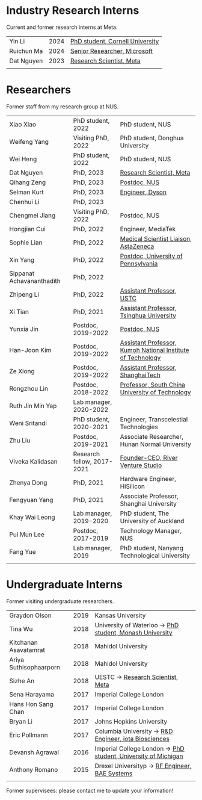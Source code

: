 # Industry Research Interns

Current and former research interns at Meta.

|                  |             |                             | 
| ---------------- | ----------- | --------------------------- |
| Yin Li           | 2024        | [PhD student, Cornell University](https://www.lynneli.xyz/) |
| Ruichun Ma       | 2024        | [Senior Researcher, Microsoft](https://rui-chun.github.io/) |
| Dat Nguyen       | 2023        | [Research Scientist, Meta](https://dattnguyen.com/) |
|                  |             |                             |


# Researchers

Former staff from my research group at NUS.

|                  |                            |                             | 
| ---------------- | -------------------------- | --------------------------- |
| Xiao Xiao        | PhD student, 2022          | PhD student, NUS |
| Weifeng Yang     | Visiting PhD, 2022         | PhD student, Donghua University |
| Wei Heng         | PhD student, 2022          | PhD student, NUS |
| Dat Nguyen       | PhD, 2023                  | [Research Scientist, Meta](https://dattnguyen.com/) |
| Qihang Zeng      | PhD, 2023                  | [Postdoc, NUS](https://www.linkedin.com/in/qihang-zeng-68289117b/) |
| Selman Kurt      | PhD, 2023                  | [Engineer, Dyson](https://www.linkedin.com/in/selmankurt/) |
| Chenhui Li       | PhD, 2023                  |  |
| Chengmei Jiang   | Visiting PhD, 2022         | Postdoc, NUS |
| Hongjian Cui     | PhD, 2022                  | Engineer, MediaTek |
| Sophie Lian      | PhD, 2022                  | [Medical Scientist Liaison, AstaZeneca](https://www.linkedin.com/in/sophie-lian-1043b1197/) |
| Xin Yang         | PhD, 2022                  | [Postdoc, University of Pennsylvania](https://www.linkedin.com/in/xinyang-zinc/) |
| Sippanat Achavananthadith | PhD, 2022         |  |
| Zhipeng Li       | PhD, 2022                  | [Assistant Professor, USTC](https://scholar.google.com/citations?user=V3tYRq4AAAAJ&hl=en) |
| Xi Tian          | PhD, 2021                  | [Assistant Professor, Tsinghua University](https://tian-xi.cc/) |
| Yunxia Jin       | Postdoc, 2019-2022         | [Postdoc, NUS](https://www.linkedin.com/in/yunxia-jin-371a0a38/) |
| Han-Joon Kim     | Postdoc, 2019-2022         | [Assistant Professor, Kumoh National Institute of Technology](https://sites.google.com/view/wimedi/home-page) |
| Ze Xiong         | Postdoc, 2019-2022         | [Assistant Professor, ShanghaiTech](https://xiong-group.com/) |
| Rongzhou Lin     | Postdoc, 2018-2022         | [Professor, South China University of Technology](https://lin-labs.com/) |
| Ruth Jin Min Yap | Lab manager, 2020-2022     |  |
| Weni Sritandi    | PhD student, 2020-2021     | Engineer, Transcelestial Technologies |
| Zhu Liu          | Postdoc, 2019-2021         | Associate Researcher, Hunan Normal University |
| Viveka Kalidasan | Research fellow, 2017-2021 | [Founder-CEO, River Venture Studio](https://www.linkedin.com/in/vivekakalidasan/) |
| Zhenya Dong      | PhD, 2021                  | Hardware Engineer, HiSilicon |
| Fengyuan Yang    | PhD, 2021                  | Associate Professor, Shanghai University |
| Khay Wai Leong   | Lab manager, 2019-2020     | PhD student, The University of Auckland |
| Pui Mun Lee      | Postdoc, 2017-2019         | Technology Manager, NUS |
| Fang Yue         | Lab manager, 2019          | PhD student, Nanyang Technological University |
|                  |                            |                             | 

# Undergraduate Interns

Former visiting undergraduate researchers.

|                        |      |                   |
| ---------------------- | ---- | ----------------- |
| Graydon Olson          | 2019 | Kansas University |
| Tina Wu                | 2018 | University of Waterloo &#8594; [PhD student, Monash University](https://www.linkedin.com/in/tina-wu/?originalSubdomain=ca) |
| Kitchanan Asavatamrat  | 2018 | Mahidol University |
| Ariya Suthisophaarporn | 2018 | Mahidol University |
| Sizhe An               | 2018 | UESTC &#8594; [Research Scientist, Meta](https://sizhean.github.io/) |
| Sena Harayama          | 2017 | Imperial College London |
| Hans Hon Sang Chan     | 2017 | Imperial College London |
| Bryan Li               | 2017 | Johns Hopkins University |
| Eric Pollmann          | 2017 | Columbia University &#8594; [R&D Engineer, iota Biosciences](https://www.linkedin.com/in/eric-pollmann-95a0a2ab/) |
| Devansh Agrawal        | 2016 | Imperial College London &#8594; [PhD student, University of Michigan](https://www.linkedin.com/in/devansh-r-agrawal/) |
| Anthony Romano         | 2015 | Drexel Universityp &#8594; [RF Engineer, BAE Systems](https://www.linkedin.com/in/anthony-m-romano/) |
|                        |      |                   |


Former supervisees: please contact me to update your information!